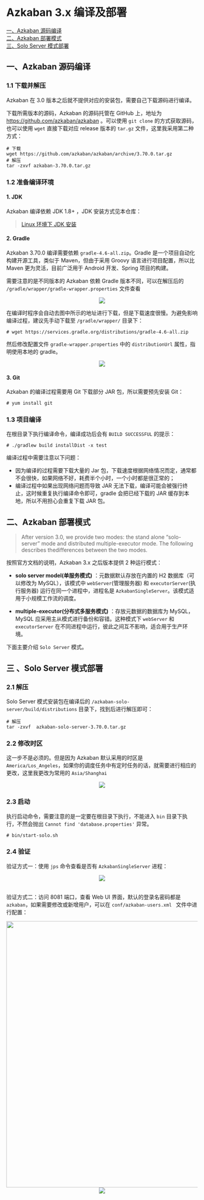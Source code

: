 # Azkaban 3.x 编译及部署

<nav>
<a href="#一Azkaban-源码编译">一、Azkaban 源码编译</a><br/>
<a href="#二Azkaban-部署模式">二、Azkaban 部署模式</a><br/>
<a href="#三-Solo-Server-模式部署">三、Solo Server 模式部署</a><br/>
</nav>



## 一、Azkaban 源码编译

### 1.1 下载并解压

Azkaban 在 3.0 版本之后就不提供对应的安装包，需要自己下载源码进行编译。

下载所需版本的源码，Azkaban 的源码托管在 GitHub 上，地址为 https://github.com/azkaban/azkaban 。可以使用 `git clone` 的方式获取源码，也可以使用 `wget` 直接下载对应 release 版本的 `tar.gz` 文件，这里我采用第二种方式：

```shell
# 下载
wget https://github.com/azkaban/azkaban/archive/3.70.0.tar.gz
# 解压
tar -zxvf azkaban-3.70.0.tar.gz
```

### 1.2 准备编译环境

#### 1. JDK

Azkaban 编译依赖 JDK 1.8+ ，JDK 安装方式见本仓库：

> [Linux 环境下 JDK 安装](https://github.com/heibaiying/BigData-Notes/blob/master/notes/installation/Linux下JDK安装.md)

#### 2. Gradle

Azkaban 3.70.0 编译需要依赖 `gradle-4.6-all.zip`。Gradle 是一个项目自动化构建开源工具，类似于 Maven，但由于采用 Groovy 语言进行项目配置，所以比 Maven 更为灵活，目前广泛用于 Android 开发、Spring 项目的构建。

需要注意的是不同版本的 Azkaban 依赖 Gradle 版本不同，可以在解压后的 `/gradle/wrapper/gradle-wrapper.properties` 文件查看

<div align="center"> <img  src="https://gitee.com/squancher/bigdata_notes/raw/master/pictures/azkaban-gradle-wrapper.png"/> </div>

在编译时程序会自动去图中所示的地址进行下载，但是下载速度很慢。为避免影响编译过程，建议先手动下载至 `/gradle/wrapper/` 目录下：

```shell
# wget https://services.gradle.org/distributions/gradle-4.6-all.zip
```

然后修改配置文件 `gradle-wrapper.properties` 中的 `distributionUrl` 属性，指明使用本地的 gradle。

<div align="center"> <img  src="https://gitee.com/squancher/bigdata_notes/raw/master/pictures/azkaban-gradle-wrapper-2.png"/> </div>

#### 3. Git

Azkaban 的编译过程需要用 Git 下载部分 JAR 包，所以需要预先安装 Git：

```shell
# yum install git
```

### 1.3 项目编译

在根目录下执行编译命令，编译成功后会有 `BUILD SUCCESSFUL` 的提示：

```shell
# ./gradlew build installDist -x test
```

编译过程中需要注意以下问题：

+ 因为编译的过程需要下载大量的 Jar 包，下载速度根据网络情况而定，通常都不会很快，如果网络不好，耗费半个小时，一个小时都是很正常的；
+ 编译过程中如果出现网络问题而导致 JAR 无法下载，编译可能会被强行终止，这时候重复执行编译命令即可，gradle 会把已经下载的 JAR 缓存到本地，所以不用担心会重复下载 JAR 包。



## 二、Azkaban 部署模式

>After version 3.0, we provide two modes: the stand alone “solo-server” mode and distributed multiple-executor mode. The following describes thedifferences between the two modes.

按照官方文档的说明，Azkaban 3.x 之后版本提供 2 种运行模式：

+ **solo server model(单服务模式)** ：元数据默认存放在内置的 H2 数据库（可以修改为 MySQL），该模式中 `webServer`(管理服务器) 和 `executorServer`(执行服务器) 运行在同一个进程中，进程名是 `AzkabanSingleServer`。该模式适用于小规模工作流的调度。
- **multiple-executor(分布式多服务模式)** ：存放元数据的数据库为 MySQL，MySQL 应采用主从模式进行备份和容错。这种模式下 `webServer` 和 `executorServer` 在不同进程中运行，彼此之间互不影响，适合用于生产环境。

下面主要介绍 `Solo Server` 模式。



## 三 、Solo Server 模式部署

### 2.1  解压

Solo Server 模式安装包在编译后的 `/azkaban-solo-server/build/distributions` 目录下，找到后进行解压即可：

```shell
# 解压
tar -zxvf  azkaban-solo-server-3.70.0.tar.gz
```

### 2.2 修改时区

这一步不是必须的。但是因为 Azkaban 默认采用的时区是 `America/Los_Angeles`，如果你的调度任务中有定时任务的话，就需要进行相应的更改，这里我更改为常用的 `Asia/Shanghai`

<div align="center"> <img  src="https://gitee.com/squancher/bigdata_notes/raw/master/pictures/azkaban-setting.png"/> </div>

### 2.3 启动

执行启动命令，需要注意的是一定要在根目录下执行，不能进入 `bin` 目录下执行，不然会抛出 `Cannot find 'database.properties'` 异常。

```shell
# bin/start-solo.sh
```

### 2.4 验证

验证方式一：使用 `jps` 命令查看是否有 `AzkabanSingleServer` 进程：

<div align="center"> <img  src="https://gitee.com/squancher/bigdata_notes/raw/master/pictures/akaban-jps.png"/> </div>
<br/>

验证方式二：访问 8081 端口，查看 Web UI 界面，默认的登录名密码都是 `azkaban`，如果需要修改或新增用户，可以在 `conf/azkaban-users.xml ` 文件中进行配置：

<div align="center"> <img width="700px" src="https://gitee.com/squancher/bigdata_notes/raw/master/pictures/azkaban-web-ui.png"/> </div>




<div align="center"> <img  src="https://gitee.com/squancher/bigdata_notes/raw/master/pictures/weixin-desc.png"/> </div>
